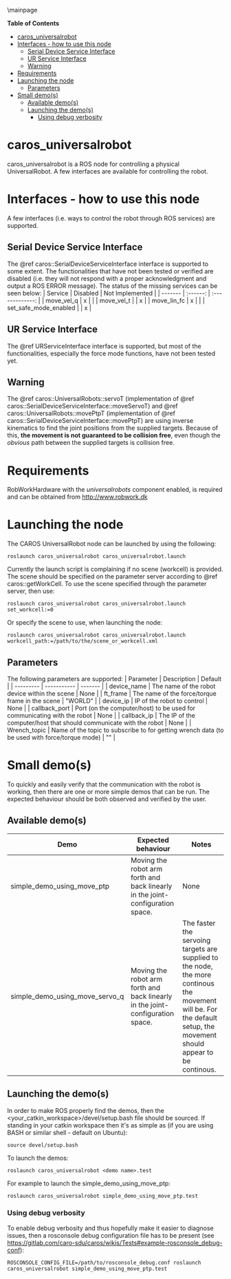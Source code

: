 \mainpage
<!-- markdown-toc start - Don't edit this section. Run M-x markdown-toc/generate-toc again -->
**Table of Contents**

- [caros_universalrobot](#carosuniversalrobot)
- [Interfaces - how to use this node](#interfaces---how-to-use-this-node)
    - [Serial Device Service Interface](#serial-device-service-interface)
    - [UR Service Interface](#ur-service-interface)
    - [Warning](#warning)
- [Requirements](#requirements)
- [Launching the node](#launching-the-node)
    - [Parameters](#parameters)
- [Small demo(s)](#small-demos)
    - [Available demo(s)](#available-demos)
    - [Launching the demo(s)](#launching-the-demos)
        - [Using debug verbosity](#using-debug-verbosity)

<!-- markdown-toc end -->

# caros_universalrobot #
caros_universalrobot is a ROS node for controlling a physical UniversalRobot. A few interfaces are available for controlling the robot.

# Interfaces - how to use this node #
A few interfaces (i.e. ways to control the robot through ROS services) are supported.
## Serial Device Service Interface ##
The @ref caros::SerialDeviceServiceInterface interface is supported to some extent. The functionalities that have not been tested or verified are disabled (i.e. they will not respond with a proper acknowledgment and output a ROS ERROR message). The status of the missing services can be seen below:
| Service | Disabled | Not Implemented |
| ------- | :------: | :-------------: |
| move_vel_q  | x |   |
| move_vel_t  |   | x |
| move_lin_fc | x |   |
| set_safe_mode_enabled |   | x |

## UR Service Interface ##
The @ref URServiceInterface interface is supported, but most of the functionalities, especially the force mode functions, have not been tested yet.

## Warning ##
The @ref caros::UniversalRobots::servoT (implementation of @ref caros::SerialDeviceServiceInterface::moveServoT) and @ref caros::UniversalRobots::movePtpT (implementation of @ref caros::SerialDeviceServiceInterface::movePtpT) are using inverse kinematics to find the joint positions from the supplied targets. Because of this, **the movement is not guaranteed to be collision free**, even though the *obvious* path between the supplied targets is collision free.

# Requirements #
RobWorkHardware with the *universalrobots* component enabled, is required and can be obtained from http://www.robwork.dk

# Launching the node #
The CAROS UniversalRobot node can be launched by using the following:

    roslaunch caros_universalrobot caros_universalrobot.launch

Currently the launch script is complaining if no scene (workcell) is provided. The scene should be specified on the parameter server according to @ref caros::getWorkCell. To use the scene specified through the parameter server, then use:

    roslaunch caros_universalrobot caros_universalrobot.launch set_workcell:=0

Or specify the scene to use, when launching the node:

    roslaunch caros_universalrobot caros_universalrobot.launch workcell_path:=/path/to/the/scene_or_workcell.xml

## Parameters ##
The following parameters are supported:
| Parameter | Description | Default |
| --------- | ----------- | ------- |
| device_name | The name of the robot device within the scene | None |
| ft_frame | The name of the force/torque frame in the scene | "WORLD" |
| device_ip | IP of the robot to control | None |
| callback_port | Port (on the computer/host) to be used for communicating with the robot | None |
| callback_ip | The IP of the computer/host that should communicate with the robot | None |
| Wrench_topic | Name of the topic to subscribe to for getting wrench data (to be used with force/torque mode) | "" |

# Small demo(s) #
To quickly and easily verify that the communication with the robot is working, then there are one or more simple demos that can be run. The expected behaviour should be both observed and verified by the user.
## Available demo(s) ##
| Demo | Expected behaviour | Notes |
| ---- | ------------------ | ----- |
| simple_demo_using_move_ptp | Moving the robot arm forth and back linearly in the joint-configuration space. | None |
| simple_demo_using_move_servo_q | Moving the robot arm forth and back linearly in the joint-configuration space. | The faster the servoing targets are supplied to the node, the more continous the movement will be. For the default setup, the movement should appear to be continous. |

## Launching the demo(s) ##
In order to make ROS properly find the demos, then the <your_catkin_workspace>/devel/setup.bash file should be sourced. If standing in your catkin workspace then it's as simple as (if you are using BASH or similar shell - default on Ubuntu):

    source devel/setup.bash

To launch the demos:

    roslaunch caros_universalrobot <demo name>.test

For example to launch the simple_demo_using_move_ptp:

    roslaunch caros_universalrobot simple_demo_using_move_ptp.test

### Using debug verbosity ###
To enable debug verbosity and thus hopefully make it easier to diagnose issues, then a rosconsole debug configuration file has to be present (see https://gitlab.com/caro-sdu/caros/wikis/Tests#example-rosconsole_debug-conf):

    ROSCONSOLE_CONFIG_FILE=/path/to/rosconsole_debug.conf roslaunch caros_universalrobot simple_demo_using_move_ptp.test
